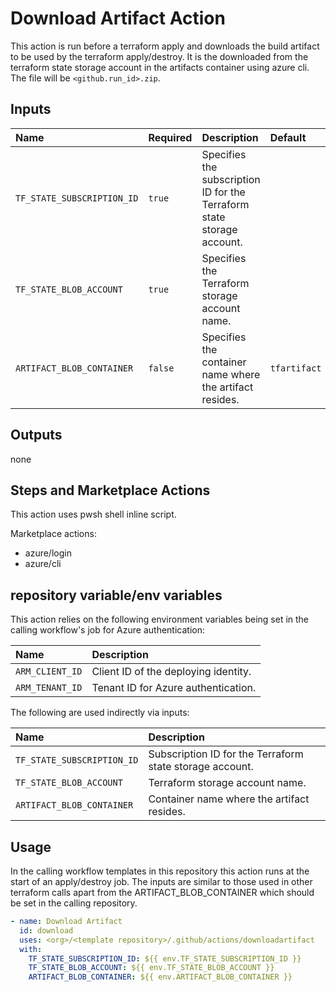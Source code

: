 # Download Artifact Action

This action is run before a terraform apply and downloads the build artifact to be used by the terraform apply/destroy. It is the downloaded from the terraform state storage account in the artifacts container using azure cli. The file will be `<github.run_id>.zip`.

## Inputs

| Name                       | Required | Description                                       | Default      |
| :------------------------- | :------- | :------------------------------------------------ | :----------- |
| `TF_STATE_SUBSCRIPTION_ID` | `true`   | Specifies the subscription ID for the Terraform state storage account. | |
| `TF_STATE_BLOB_ACCOUNT`    | `true`   | Specifies the Terraform storage account name.     |  |
| `ARTIFACT_BLOB_CONTAINER`  | `false`  | Specifies the container name where the artifact resides. | `tfartifact` |

## Outputs

none

## Steps and Marketplace Actions

This action uses pwsh shell inline script.

Marketplace actions:

- azure/login
- azure/cli

## repository variable/env variables

This action relies on the following environment variables being set in the calling workflow's job for Azure authentication:

| Name                  | Description                         |
| :-------------------- | :---------------------------------- |
| `ARM_CLIENT_ID`       | Client ID of the deploying identity. |
| `ARM_TENANT_ID`       | Tenant ID for Azure authentication. |

The following are used indirectly via inputs:

| Name                       | Description                                                    |
| :------------------------- | :------------------------------------------------------------- |
| `TF_STATE_SUBSCRIPTION_ID` | Subscription ID for the Terraform state storage account.       |
| `TF_STATE_BLOB_ACCOUNT`    | Terraform storage account name.                                |
| `ARTIFACT_BLOB_CONTAINER`  | Container name where the artifact resides.                     |

## Usage

In the calling workflow templates in this repository this action runs at the start of an apply/destroy job. The inputs are similar to those used in other terraform calls apart from the ARTIFACT_BLOB_CONTAINER which should be set in the calling repository.

```yaml
- name: Download Artifact
  id: download
  uses: <org>/<template repository>/.github/actions/downloadartifact
  with:
    TF_STATE_SUBSCRIPTION_ID: ${{ env.TF_STATE_SUBSCRIPTION_ID }}
    TF_STATE_BLOB_ACCOUNT: ${{ env.TF_STATE_BLOB_ACCOUNT }}
    ARTIFACT_BLOB_CONTAINER: ${{ env.ARTIFACT_BLOB_CONTAINER }}
```
